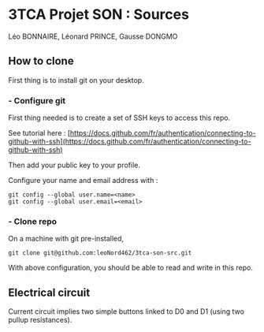 # 3TCA Projet SON : Sources

Léo BONNAIRE, Léonard PRINCE, Gausse DONGMO

## How to clone

First thing is to install git on your desktop.

### - Configure git

First thing needed is to create a set of SSH keys to access this repo.

See tutorial here : [https://docs.github.com/fr/authentication/connecting-to-github-with-ssh](https://docs.github.com/fr/authentication/connecting-to-github-with-ssh)

Then add your public key to your profile.

Configure your name and email address with :

```shell
git config --global user.name=<name>
git config --global user.email=<email>
```

### - Clone repo 

On a machine with git pre-installed,

```shell
git clone git@github.com:leoNord462/3tca-son-src.git
```

With above configuration, you should be able to read and write in this repo.

## Electrical circuit

Current circuit implies two simple buttons linked to D0 and D1 (using two pullup resistances).